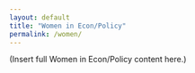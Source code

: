 ```yaml
---
layout: default
title: "Women in Econ/Policy"
permalink: /women/
---
```


(Insert full Women in Econ/Policy content here.)
